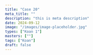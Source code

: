 ```yaml
---
title: "Case 20"
meta_title: ""
description: "this is meta description"
date: 2024-09-12
image: "/images/image-placeholder.jpg"
types: ["Koan 1"]
masters: [""]
tags: ["Koan"]
draft: false
---
```


